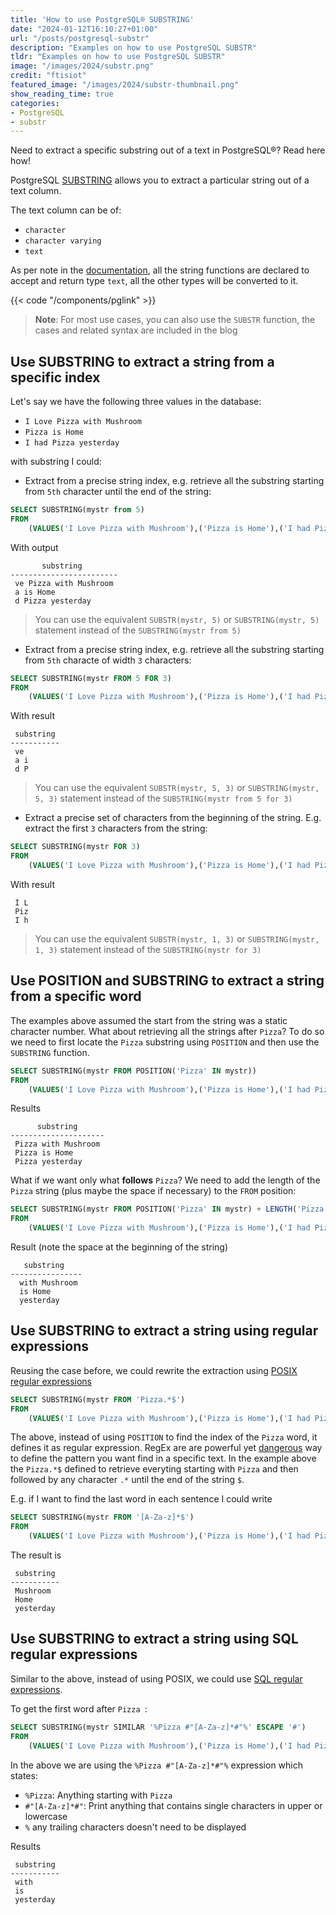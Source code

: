 ```yaml
---
title: 'How to use PostgreSQL® SUBSTRING'
date: "2024-01-12T16:10:27+01:00"
url: "/posts/postgresql-substr"
description: "Examples on how to use PostgreSQL SUBSTR"
tldr: "Examples on how to use PostgreSQL SUBSTR"
image: "/images/2024/substr.png"
credit: "ftisiot"
featured_image: "/images/2024/substr-thumbnail.png"
show_reading_time: true
categories:
- PostgreSQL
- substr
---
```


Need to extract a specific substring out of a text in PostgreSQL®? Read here how!

<!--more-->

PostgreSQL [SUBSTRING](https://www.postgresql.org/docs/current/functions-string.html) allows you to extract a particular string out of a text column.

The text column can be of:
* `character`
* `character varying`
* `text`

As per note in the [documentation](https://www.postgresql.org/docs/current/functions-string.html), all the string functions are declared to accept and return type `text`, all the other types will be converted to it.

{{< code "/components/pglink" >}}

> **Note**: For most use cases, you can also use the `SUBSTR` function, the cases and related syntax are included in the blog

## Use SUBSTRING to extract a string from a specific index

Let's say we have the following three values in the database:
* `I Love Pizza with Mushroom`
* `Pizza is Home`
* `I had Pizza yesterday`

with substring I could:

* Extract from a precise string index, e.g. retrieve all the substring starting from `5th` character until the end of the string:

```sql
SELECT SUBSTRING(mystr from 5)
FROM
    (VALUES('I Love Pizza with Mushroom'),('Pizza is Home'),('I had Pizza yesterday')) as tbl(mystr);
```

With output

```
       substring        
------------------------
 ve Pizza with Mushroom
 a is Home
 d Pizza yesterday
```

> You can use the equivalent `SUBSTR(mystr, 5)` or `SUBSTRING(mystr, 5)` statement instead of the `SUBSTRING(mystr from 5)`


* Extract from a precise string index, e.g. retrieve all the substring starting from `5th` characte of width `3` characters:

```sql
SELECT SUBSTRING(mystr FROM 5 FOR 3)
FROM
    (VALUES('I Love Pizza with Mushroom'),('Pizza is Home'),('I had Pizza yesterday')) as tbl(mystr);
```

With result

```
 substring 
-----------
 ve 
 a i
 d P
```

> You can use the equivalent `SUBSTR(mystr, 5, 3)` or `SUBSTRING(mystr, 5, 3)` statement instead of the `SUBSTRING(mystr from 5 for 3)`

* Extract a precise set of characters from the beginning of the string. E.g. extract the first `3` characters from the string:

```sql
SELECT SUBSTRING(mystr FOR 3)
FROM
    (VALUES('I Love Pizza with Mushroom'),('Pizza is Home'),('I had Pizza yesterday')) as tbl(mystr);
```

With result

```
 I L
 Piz
 I h
```

> You can use the equivalent `SUBSTR(mystr, 1, 3)` or `SUBSTRING(mystr, 1, 3)` statement instead of the `SUBSTRING(mystr for 3)`

## Use POSITION and SUBSTRING to extract a string from a specific word

The examples above assumed the start from the string was a static character number. What about retrieving all the strings after `Pizza`? To do so we need to first locate the `Pizza` substring using `POSITION` and then use the `SUBSTRING` function.

```sql
SELECT SUBSTRING(mystr FROM POSITION('Pizza' IN mystr))
FROM
    (VALUES('I Love Pizza with Mushroom'),('Pizza is Home'),('I had Pizza yesterday')) as tbl(mystr);
```

Results

```
      substring      
---------------------
 Pizza with Mushroom
 Pizza is Home
 Pizza yesterday
```

What if we want only what **follows** `Pizza`? We need to add the length of the `Pizza` string (plus maybe the space if necessary) to the `FROM` position:

```sql
SELECT SUBSTRING(mystr FROM POSITION('Pizza' IN mystr) + LENGTH('Pizza'))
FROM
    (VALUES('I Love Pizza with Mushroom'),('Pizza is Home'),('I had Pizza yesterday')) as tbl(mystr);
```

Result (note the space at the beginning of the string)

```
   substring    
----------------
  with Mushroom
  is Home
  yesterday
```

## Use SUBSTRING to extract a string using regular expressions

Reusing the case before, we could rewrite the extraction using [POSIX regular expressions](https://www.postgresql.org/docs/15/functions-string.html#:~:text=regular%20expression%3B%20see-,Section%C2%A09.7.3,-.)

```sql
SELECT SUBSTRING(mystr FROM 'Pizza.*$')
FROM
    (VALUES('I Love Pizza with Mushroom'),('Pizza is Home'),('I had Pizza yesterday')) as tbl(mystr);
```

The above, instead of using `POSITION` to find the index of the `Pizza` word, it defines it as regular expression. RegEx are are powerful yet [dangerous](https://blog.codinghorror.com/regular-expressions-now-you-have-two-problems/) way to define the pattern you want find in a specific text. In the example above the `Pizza.*$` defined to retrieve everyting starting with `Pizza` and then followed by any character `.*` until the end of the string `$`.

E.g. if I want to find the last word in each sentence I could write

```sql
SELECT SUBSTRING(mystr FROM '[A-Za-z]*$')
FROM
    (VALUES('I Love Pizza with Mushroom'),('Pizza is Home'),('I had Pizza yesterday')) as tbl(mystr);
```

The result is

```
 substring 
-----------
 Mushroom
 Home
 yesterday
```

## Use SUBSTRING to extract a string using SQL regular expressions

Similar to the above, instead of using POSIX, we could use [SQL regular expressions](https://www.postgresql.org/docs/15/functions-matching.html#FUNCTIONS-SIMILARTO-REGEXP).

To get the first word after `Pizza `:

```sql
SELECT SUBSTRING(mystr SIMILAR '%Pizza #"[A-Za-z]*#"%' ESCAPE '#')
FROM
    (VALUES('I Love Pizza with Mushroom'),('Pizza is Home'),('I had Pizza yesterday')) as tbl(mystr);
```

In the above we are using the `%Pizza #"[A-Za-z]*#"%` expression which states:

* `%Pizza`: Anything starting with `Pizza`
* `#"[A-Za-z]*#"`: Print anything that contains single characters in upper or lowercase
* `%` any trailing characters doesn't need to be displayed

Results

```
 substring 
-----------
 with
 is
 yesterday
```

